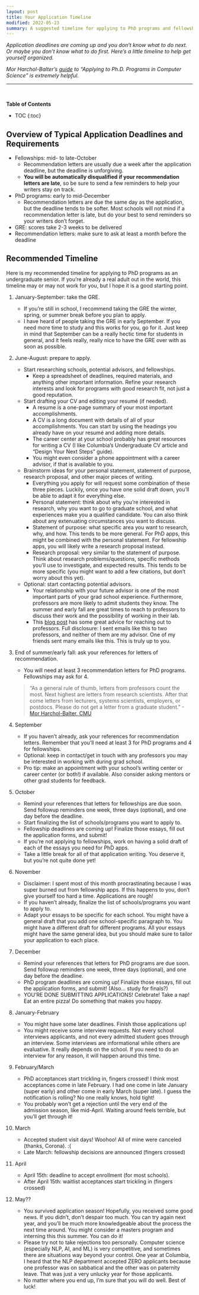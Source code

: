 ```yaml
---
layout: post
title: Your Application Timeline
modified: 2022-05-23
summary: A suggested timeline for applying to PhD programs and fellowships to help you get organized.
---
```

*Application deadlines are coming up and you don’t know what to do next. Or maybe you don’t know what to do first. Here’s a little timeline to help get yourself organized.*

*Mor Harchol-Balter’s [guide](https://www.cs.cmu.edu/~harchol/gradschooltalk.pdf) to “Applying to Ph.D. Programs in Computer Science” is extremely helpful.*

<hr><br>

**Table of Contents**
- TOC
{:toc}

## Overview of Typical Application Deadlines and Requirements
- Fellowships: mid- to late-October
    - Recommendation letters are usually due a week after the application deadline, but the deadline is unforgiving.
    - **You will be automatically disqualified if your recommendation letters are late**, so be sure to send a few reminders to help your writers stay on track.
- PhD programs: early to mid-December
    - Recommendation letters are due the same day as the application, but the deadline tends to be softer. Most schools will not mind if a recommendation letter is late, but do your best to send reminders so your writers don’t forget.
- GRE: scores take 2-3 weeks to be delivered
- Recommendation letters: make sure to ask at least a month before the deadline

## Recommended Timeline
Here is my recommended timeline for applying to PhD programs as an undergraduate senior. If you’re already a real adult out in the world, this timeline may or may not work for you, but I hope it is a good starting point.

1. January-September: take the GRE.
    - If you’re still in school, I recommend taking the GRE the winter, spring, or summer break before you plan to apply.
    - I have heard of people taking the GRE in early September. If you need more time to study and this works for you, go for it. Just keep in mind that September can be a really hectic time for students in general, and it feels really, really nice to have the GRE over with as soon as possible.
1. June-August: prepare to apply.
    - Start researching schools, potential advisors, and fellowships.
        - Keep a spreadsheet of deadlines, required materials, and anything other important information. Refine your research interests and look for programs with good research fit, not just a good reputation.
    - Start drafting your CV and editing your resumé (if needed).
        - A resume is a one-page summary of your most important accomplishments.
        - A CV is a long document with details of all of your accomplishments. You can start by using the headings you already have on your resumé and adding more details.
        - The career center at your school probably has great resources for writing a CV (I like Columbia’s Undergraduate CV article and “Design Your Next Steps” guide).
        - You might even consider a phone appointment with a career advisor, if that is available to you.
    - Brainstorm ideas for your personal statement, statement of purpose, research proposal, and other major pieces of writing.
        - Everything you apply for will request some combination of these three pieces. Luckily, once you have one solid draft down, you’ll be able to adapt it for everything else.
        - Personal statement: think about why you’re interested in research, why you want to go to graduate school, and what experiences make you a qualified candidate. You can also think about any extenuating circumstances you want to discuss.
        - Statement of purpose: what specific area you want to research, why, and how. This tends to be more general. For PhD apps, this might be combined with the personal statement. For fellowship apps, you will likely write a research proposal instead.
        - Research proposal: very similar to the statement of purpose. Think about research problems/questions, specific methods you’ll use to investigate, and expected results. This tends to be more specific (you might want to add a few citations, but don’t worry about this yet).
    - Optional: start contacting potential advisors.
        - Your relationship with your future advisor is one of the most important parts of your grad school experience. Furthermore, professors are more likely to admit students they know. The summer and early fall are great times to reach to professors to discuss their work and the possibility of working in their lab.
        - This [blog post](https://uvasrg.github.io/prospective/) has some great advice for reaching out to professors. Full disclosure: I sent emails like this to two professors, and neither of them are my advisor. One of my friends sent many emails like this. This is truly up to you.
1. End of summer/early fall: ask your references for letters of recommendation.
    - You will need at least 3 recommendation letters for PhD programs. Fellowships may ask for 4.

    > “As a general rule of thumb, letters from professors count the most. Next highest are letters from research scientists. After that come letters from lecturers, systems scientists, employers, or postdocs. Please do not get a letter from a graduate student.” -[Mor Harchol-Balter, CMU](https://www.cs.cmu.edu/~harchol/gradschooltalk.pdf)
1. September
    - If you haven’t already, ask your references for recommendation letters. Remember that you’ll need at least 3 for PhD programs and 4 for fellowships.
    - Optional: keep in contact/get in touch with any professors you may be interested in working with during grad school.
    - Pro tip: make an appointment with your school’s writing center or career center (or both!) if available. Also consider asking mentors or other grad students for feedback.
1. October
    - Remind your references that letters for fellowships are due soon. Send followup reminders one week, three days (optional), and one day before the deadline.
    - Start finalizing the list of schools/programs you want to apply to.
    - Fellowship deadlines are coming up! Finalize those essays, fill out the application forms, and submit!
    - If you’re not applying to fellowships, work on having a solid draft of each of the essays you need for PhD apps.
    - Take a little break for all of that application writing. You deserve it, but you’re not quite done yet!
1. November
    - Disclaimer: I spent most of this month procrastinating because I was super burned out from fellowship apps. If this happens to you, don’t give yourself too hard a time. Applications are rough!
    - If you haven’t already, finalize the list of schools/programs you want to apply to.
    - Adapt your essays to be specific for each school. You might have a general draft that you add one school-specific paragraph to. You might have a different draft for different programs. All your essays might have the same general idea, but you should make sure to tailor your application to each place.
1. December
    - Remind your references that letters for PhD programs are due soon. Send followup reminders one week, three days (optional), and one day before the deadline.
    - PhD program deadlines are coming up! Finalize those essays, fill out the application forms, and submit! (Also… study for finals?)
    - YOU’RE DONE SUBMITTING APPLICATIONS! Celebrate! Take a nap! Eat an entire pizza! Do something that makes you happy.
1. January-February
    - You might have some later deadlines. Finish those applications up!
    - You might receive some interview requests. Not every school interviews applicants, and not every admitted student goes through an interview. Some interviews are informational while others are evaluative. It really depends on the school. If you need to do an interview for any reason, it will happen around this time.
1. February/March
    - PhD acceptances start trickling in, fingers crossed! I think most acceptances come in late February. I had one come in late January (super early) and other come in early March (super late). I guess the notification is rolling? No one really knows, hold tight!
    - You probably won’t get a rejection until the very end of the admission season, like mid-April. Waiting around feels terrible, but you’ll get through it!
1. March
    - Accepted student visit days! Woohoo! All of mine were canceled (thanks, Corona). :(
    - Late March: fellowship decisions are announced (fingers crossed)
1. April
    - April 15th: deadline to accept enrollment (for most schools).
    - After April 15th: waitlist acceptances start trickling in (fingers crossed)
1. May??
    - You survived application season! Hopefully, you received some good news. If you didn’t, don’t despair too much. You can try again next year, and you’ll be much more knowledgeable about the process the next time around. You might consider a masters program and interning this this summer. You can do it!
    - Please try not to take rejections too personally. Computer science (especially NLP, AI, and ML) is very competitive, and sometimes there are situations way beyond your control. One year at Columbia, I heard that the NLP department accepted ZERO applicants because one professor was on sabbatical and the other was on paternity leave. That was just a very unlucky year for those applicants.
    - No matter where you end up, I’m sure that you will do well. Best of luck!